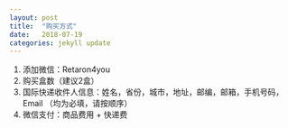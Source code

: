 ```yaml
---
layout: post
title:  "购买方式"
date:   2018-07-19
categories: jekyll update
---
```

  1. 添加微信：Retaron4you
  2. 购买盒数（建议2盒）
  3. 国际快递收件人信息：姓名，省份，城市，地址，邮编，邮箱，手机号码，Email （均为必填，请按顺序）
  4. 微信支付：商品费用 + 快递费
